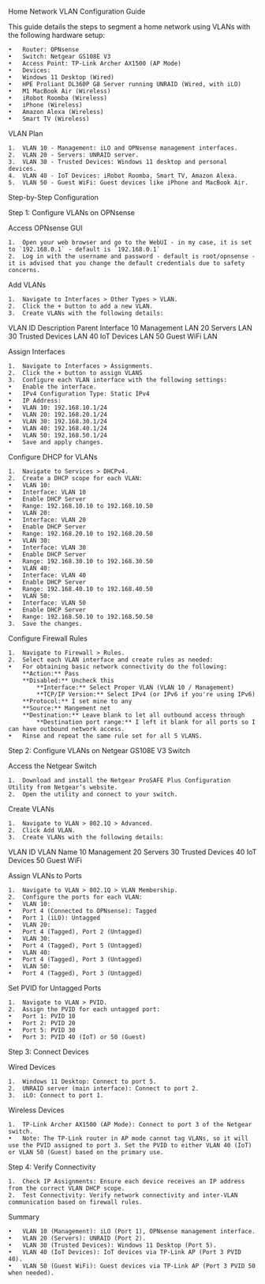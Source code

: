Home Network VLAN Configuration Guide

This guide details the steps to segment a home network using VLANs with the following hardware setup:

	•	Router: OPNsense
	•	Switch: Netgear GS108E V3
	•	Access Point: TP-Link Archer AX1500 (AP Mode)
	•	Devices:
	•	Windows 11 Desktop (Wired)
	•	HPE Proliant DL360P G8 Server running UNRAID (Wired, with iLO)
	•	M1 MacBook Air (Wireless)
	•	iRobot Roomba (Wireless)
	•	iPhone (Wireless)
	•	Amazon Alexa (Wireless)
	•	Smart TV (Wireless)

VLAN Plan

	1.	VLAN 10 - Management: iLO and OPNsense management interfaces.
	2.	VLAN 20 - Servers: UNRAID server.
	3.	VLAN 30 - Trusted Devices: Windows 11 desktop and personal devices.
	4.	VLAN 40 - IoT Devices: iRobot Roomba, Smart TV, Amazon Alexa.
	5.	VLAN 50 - Guest WiFi: Guest devices like iPhone and MacBook Air.

Step-by-Step Configuration

Step 1: Configure VLANs on OPNsense

Access OPNsense GUI

	1.	Open your web browser and go to the WebUI - in my case, it is set to `192.168.0.1` - default is `192.168.0.1`
	2.	Log in with the username and password - default is root/opnsense - it is advised that you change the default credentials due to safety concerns.

Add VLANs

	1.	Navigate to Interfaces > Other Types > VLAN.
	2.	Click the + button to add a new VLAN.
	3.	Create VLANs with the following details:

VLAN ID	Description	Parent Interface
10	Management	LAN
20	Servers		LAN
30	Trusted Devices	LAN
40	IoT Devices	LAN
50	Guest WiFi	LAN



Assign Interfaces

	1.	Navigate to Interfaces > Assignments.
	2.	Click the + button to assign VLANS
	3.	Configure each VLAN interface with the following settings:
	•	Enable the interface.
	•	IPv4 Configuration Type: Static IPv4
	•	IP Address:
	•	VLAN 10: 192.168.10.1/24
	•	VLAN 20: 192.168.20.1/24
	•	VLAN 30: 192.168.30.1/24
	•	VLAN 40: 192.168.40.1/24
	•	VLAN 50: 192.168.50.1/24
	•	Save and apply changes.

Configure DHCP for VLANs

	1.	Navigate to Services > DHCPv4.
	2.	Create a DHCP scope for each VLAN:
	•	VLAN 10:
	•	Interface: VLAN 10
	•	Enable DHCP Server
	•	Range: 192.168.10.10 to 192.168.10.50
	•	VLAN 20:
	•	Interface: VLAN 20
	•	Enable DHCP Server
	•	Range: 192.168.20.10 to 192.168.20.50
	•	VLAN 30:
	•	Interface: VLAN 30
	•	Enable DHCP Server
	•	Range: 192.168.30.10 to 192.168.30.50
	•	VLAN 40:
	•	Interface: VLAN 40
	•	Enable DHCP Server
	•	Range: 192.168.40.10 to 192.168.40.50
	•	VLAN 50:
	•	Interface: VLAN 50
	•	Enable DHCP Server
	•	Range: 192.168.50.10 to 192.168.50.50
	3.	Save the changes.

Configure Firewall Rules

	1.	Navigate to Firewall > Rules.
	2.	Select each VLAN interface and create rules as needed:
	•	For obtaining basic network connectivity do the following: 
 		**Action:** Pass
   		**Disabled:** Uncheck this
     		**Interface:** Select Proper VLAN (VLAN 10 / Management)
       		**TCP/IP Version:** Select IPv4 (or IPv6 if you're using IPv6)
	 	**Protocol:** I set mine to any
		**Source:** Mangement net
  		**Destination:** Leave blank to let all outbound access through
    		**Destination port range:** I left it blank for all ports so I can have outbound network access.
	•	Rinse and repeat the same rule set for all 5 VLANS. 

Step 2: Configure VLANs on Netgear GS108E V3 Switch

Access the Netgear Switch

	1.	Download and install the Netgear ProSAFE Plus Configuration Utility from Netgear’s website.
	2.	Open the utility and connect to your switch.

Create VLANs

	1.	Navigate to VLAN > 802.1Q > Advanced.
	2.	Click Add VLAN.
	3.	Create VLANs with the following details:

VLAN ID	VLAN Name
10	Management
20	Servers
30	Trusted Devices
40	IoT Devices
50	Guest WiFi



Assign VLANs to Ports

	1.	Navigate to VLAN > 802.1Q > VLAN Membership.
	2.	Configure the ports for each VLAN:
	•	VLAN 10:
	•	Port 4 (Connected to OPNsense): Tagged
	•	Port 1 (iLO): Untagged
	•	VLAN 20:
	•	Port 4 (Tagged), Port 2 (Untagged)
	•	VLAN 30:
	•	Port 4 (Tagged), Port 5 (Untagged)
	•	VLAN 40:
	•	Port 4 (Tagged), Port 3 (Untagged)
	•	VLAN 50:
	•	Port 4 (Tagged), Port 3 (Untagged)

Set PVID for Untagged Ports

	1.	Navigate to VLAN > PVID.
	2.	Assign the PVID for each untagged port:
	•	Port 1: PVID 10
	•	Port 2: PVID 20
	•	Port 5: PVID 30
	•	Port 3: PVID 40 (IoT) or 50 (Guest)

Step 3: Connect Devices

Wired Devices

	1.	Windows 11 Desktop: Connect to port 5.
	2.	UNRAID server (main interface): Connect to port 2.
	3.	iLO: Connect to port 1.

Wireless Devices

	1.	TP-Link Archer AX1500 (AP Mode): Connect to port 3 of the Netgear switch.
	•	Note: The TP-Link router in AP mode cannot tag VLANs, so it will use the PVID assigned to port 3. Set the PVID to either VLAN 40 (IoT) or VLAN 50 (Guest) based on the primary use.

Step 4: Verify Connectivity

	1.	Check IP Assignments: Ensure each device receives an IP address from the correct VLAN DHCP scope.
	2.	Test Connectivity: Verify network connectivity and inter-VLAN communication based on firewall rules.

Summary

	•	VLAN 10 (Management): iLO (Port 1), OPNsense management interface.
	•	VLAN 20 (Servers): UNRAID (Port 2).
	•	VLAN 30 (Trusted Devices): Windows 11 Desktop (Port 5).
	•	VLAN 40 (IoT Devices): IoT devices via TP-Link AP (Port 3 PVID 40).
	•	VLAN 50 (Guest WiFi): Guest devices via TP-Link AP (Port 3 PVID 50 when needed).

